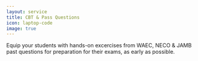 ```yaml
---
layout: service
title: CBT & Pass Questions
icon: laptop-code
image: true
---
```

Equip your students with hands-on excercises from WAEC, NECO & JAMB past questions for preparation for their exams, as early as possible.